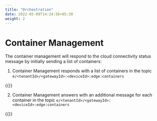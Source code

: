 ```yaml
---
title: "Orchestration"
date: 2022-05-09T14:24:56+05:30
weight: 2
---
```


# Container Management

The container management will respond to the cloud connectivity status message by initially sending a list of containers:

1. Container Management responds with a list of containers in the topic `e/<tenantId>/<gatewayId>:<deviceId>:edge:containers`

{{<readfile file="container-management-list.json" code="true" lang="json">}}

2. Container Management answers with an additional message for each container in the topic `e/<tenantId>/<gatewayId>:<deviceId>:edge:containers`

{{<readfile file="container-management-detail.json" code="true" lang="json">}}
